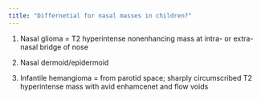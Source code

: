 ```yaml
---
title: "Differnetial for nasal masses in children?"
---
```

1. Nasal glioma = T2 hyperintense nonenhancing mass at intra- or extra-nasal bridge of nose

2. Nasal dermoid/epidermoid

3. Infantile hemangioma = from parotid space; sharply circumscribed T2 hyperintense mass with avid enhamcenet and flow voids

